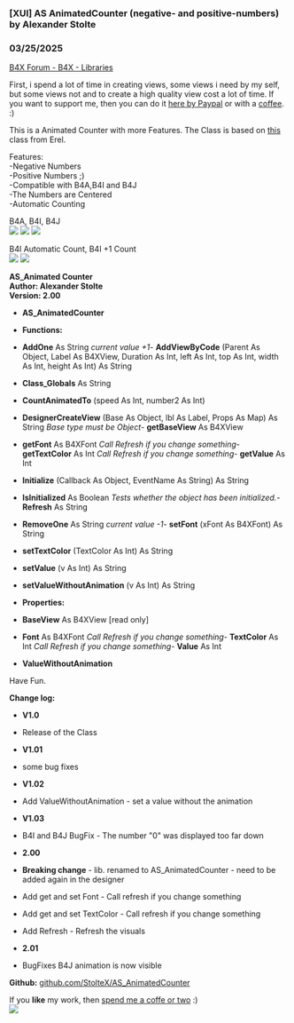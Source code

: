 ###  [XUI] AS AnimatedCounter (negative- and positive-numbers) by Alexander Stolte
### 03/25/2025
[B4X Forum - B4X - Libraries](https://www.b4x.com/android/forum/threads/98107/)

First, i spend a lot of time in creating views, some views i need by my self, but some views not and to create a high quality view cost a lot of time. If you want to support me, then you can do it [here by Paypal](https://www.paypal.com/donate/?hosted_button_id=PBJGJWDDSM6ZG) or with a [coffee](https://www.buymeacoffee.com/astolte). :)  
  
This is a Animated Counter with more Features. The Class is based on [this](https://www.b4x.com/android/forum/threads/b4x-xui-animated-counter.90505/) class from Erel.  
  
Features:  
-Negative Numbers  
-Positive Numbers ;)  
-Compatible with B4A,B4I and B4J  
-The Numbers are Centered  
-Automatic Counting  
  
 B4A, B4I, B4J  
![](https://www.b4x.com/android/forum/attachments/73091) ![](https://www.b4x.com/android/forum/attachments/73092) ![](https://www.b4x.com/android/forum/attachments/73093)  
  
 B4I Automatic Count, B4I +1 Count  
![](https://www.b4x.com/android/forum/attachments/73094) ![](https://www.b4x.com/android/forum/attachments/73095)  
  
**AS\_Animated Counter  
Author: Alexander Stolte  
Version: 2.00**  

- **AS\_AnimatedCounter**

- **Functions:**

- **AddOne** As String
*current value +1*- **AddViewByCode** (Parent As Object, Label As B4XView, Duration As Int, left As Int, top As Int, width As Int, height As Int) As String
- **Class\_Globals** As String
- **CountAnimatedTo** (speed As Int, number2 As Int)
- **DesignerCreateView** (Base As Object, lbl As Label, Props As Map) As String
*Base type must be Object*- **getBaseView** As B4XView
- **getFont** As B4XFont
*Call Refresh if you change something*- **getTextColor** As Int
*Call Refresh if you change something*- **getValue** As Int
- **Initialize** (Callback As Object, EventName As String) As String
- **IsInitialized** As Boolean
*Tests whether the object has been initialized.*- **Refresh** As String
- **RemoveOne** As String
*current value -1*- **setFont** (xFont As B4XFont) As String
- **setTextColor** (TextColor As Int) As String
- **setValue** (v As Int) As String
- **setValueWithoutAnimation** (v As Int) As String

- **Properties:**

- **BaseView** As B4XView [read only]
- **Font** As B4XFont
*Call Refresh if you change something*- **TextColor** As Int
*Call Refresh if you change something*- **Value** As Int
- **ValueWithoutAnimation**

Have Fun.  
  
**Change log:**  

- **V1.0**

- Release of the Class

- **V1.01**

- some bug fixes

- **V1.02**

- Add ValueWithoutAnimation - set a value without the animation

- **V1.03**

- B4I and B4J BugFix - The number "0" was displayed too far down

- **2.00**

- **Breaking change** - lib. renamed to AS\_AnimatedCounter - need to be added again in the designer
- Add get and set Font - Call refresh if you change something
- Add get and set TextColor - Call refresh if you change something
- Add Refresh - Refresh the visuals

- **2.01**

- BugFixes B4J animation is now visible

**Github:** [github.com/StolteX/AS\_AnimatedCounter](https://github.com/StolteX/AS_AnimatedCounter)  
  
If you **like** my work, then [spend me a coffe or two](http://paypal.me/stoltex) :)  
[![](https://www.b4x.com/android/forum/attachments/paypal-donate-button-png-clipart-png.79848/)](https://www.paypal.com/donate/?hosted_button_id=PBJGJWDDSM6ZG)